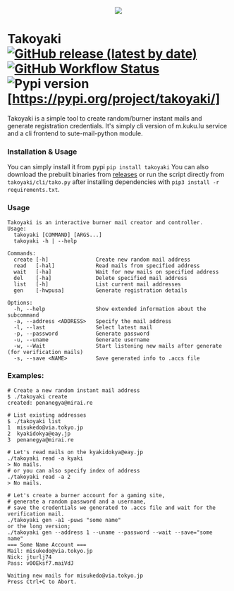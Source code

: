 <p align="center">
  <img src="https://u.teknik.io/00UzK.svg">
</p>

# Takoyaki [![GitHub release (latest by date)](https://img.shields.io/github/v/release/kebablord/takoyaki?style=flat-square)](https://github.com/kebablord/takoyaki/releases/latest)  [![GitHub Workflow Status](https://img.shields.io/github/workflow/status/kebablord/takoyaki/Check%20errors%20and%20lint?style=flat-square)](https://github.com/KebabLord/takoyaki/actions) ![Pypi version](https://img.shields.io/pypi/v/takoyaki?style=flat-square)[https://pypi.org/project/takoyaki/]
Takoyaki is a simple tool to create random/burner instant mails and generate registration credentials. It's simply cli version of m.kuku.lu service and a cli frontend to sute-mail-python module.

### Installation & Usage
You can simply install it from pypi
```pip install takoyaki```
You can also download the prebuilt binaries from [releases](https://github.com/KebabLord/takoyaki/releases) or run the script directly from `takoyaki/cli/tako.py` after installing dependencies with `pip3 install -r requirements.txt`.
### Usage
```λ ./takoyaki.py -h
Takoyaki is an interactive burner mail creator and controller.
Usage:
  takoyaki [COMMAND] [ARGS...]
  takoyaki -h | --help

Commands:
  create [-h]               Create new random mail address
  read   [-hal]             Read mails from specified address
  wait   [-ha]              Wait for new mails on specified address
  del    [-ha]              Delete specified mail address
  list   [-h]               List current mail addresses
  gen    [-hwpusa]          Generate registration details

Options:
  -h, --help                Show extended information about the subcommand
  -a, --address <ADDRESS>   Specify the mail address
  -l, --last                Select latest mail
  -p, --password            Generate password
  -u, --uname               Generate username
  -w, --Wait                Start listening new mails after generate (for verification mails)
  -s, --save <NAME>         Save generated info to .accs file
```
### Examples:
```
# Create a new random instant mail address
$ ./takoyaki create
created: penanegya@mirai.re

# List existing addresses
$ ./takoyaki list
1  misukedo@via.tokyo.jp
2  kyakidokya@eay.jp
3  penanegya@mirai.re

# Let's read mails on the kyakidokya@eay.jp
./takoyaki read -a kyaki
> No mails.
# or you can also specify index of address
./takoyaki read -a 2
> No mails.

# Let's create a burner account for a gaming site,
# generate a random password and a username,
# save the credentials we generated to .accs file and wait for the verification mail.
./takoyaki gen -a1 -puws "some name"
or the long version;
./takoyaki gen --address 1 --uname --password --wait --save="some name"
=== Some Name Account ===
Mail: misukedo@via.tokyo.jp
Nick: jturlj74 
Pass: v0OEksf7.maiVdJ 

Waiting new mails for misukedo@via.tokyo.jp
Press Ctrl+C to Abort.
```

